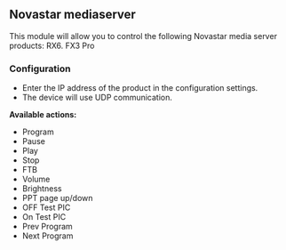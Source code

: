 ## Novastar mediaserver

This module will allow you to control the following Novastar media server products: RX6. FX3 Pro

### Configuration

- Enter the IP address of the product in the configuration settings.
- The device will use UDP communication.

**Available actions:**

- Program
- Pause
- Play
- Stop
- FTB
- Volume
- Brightness
- PPT page up/down
- OFF Test PIC
- On Test PIC
- Prev Program
- Next Program
